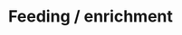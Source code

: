 ---
title: Feeding / enrichment
order: 8
links:
  - text: "Make eating time fun! (PDF)"
    url: "https://www.cats.org.uk/uploads/documents/The_Cat_Mag_extracts/Behaviour_-_make_eating_time_fun.pdf"
  - text: "Enrichment Toy making (PDF)"
    url: "https://www.cats.org.uk/media/2747/enrichment_toys-esv.pdf"
---